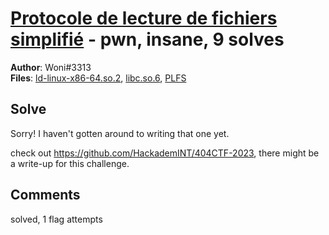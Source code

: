 [Protocole de lecture de fichiers simplifié](challenge_files/README.md) - pwn, insane, 9 solves
===

**Author**: Woni#3313    
**Files**: [ld-linux-x86-64.so.2](https://www.narthorn.com/ctf/404CTF-2023/challenge_files/Exploitation%20de%20binaires/Protocole%20de%20lecture%20de%20fichiers%20simplifi%C3%A9/ld-linux-x86-64.so.2), [libc.so.6](https://www.narthorn.com/ctf/404CTF-2023/challenge_files/Exploitation%20de%20binaires/Protocole%20de%20lecture%20de%20fichiers%20simplifi%C3%A9/libc.so.6), [PLFS](https://www.narthorn.com/ctf/404CTF-2023/challenge_files/Exploitation%20de%20binaires/Protocole%20de%20lecture%20de%20fichiers%20simplifi%C3%A9/PLFS)

## Solve

Sorry! I haven't gotten around to writing that one yet.

check out https://github.com/HackademINT/404CTF-2023, there might be a write-up for this challenge.

## Comments

solved, 1 flag attempts